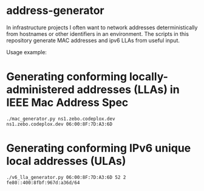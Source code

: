 # address-generator

In infrastructure projects I often want to network addresses deterministically
from hostnames or other identifiers in an environment. The scripts in this
repository generate MAC addresses and ipv6 LLAs from useful input.

Usage example:

# Generating conforming locally-administered addresses (LLAs) in IEEE Mac Address Spec

```
./mac_generator.py ns1.zebo.codeplox.dev
ns1.zebo.codeplox.dev 06:00:8F:7D:A3:6D
```

# Generating conforming IPv6 unique local addresses (ULAs)

```
./v6_lla_generator.py 06:00:8F:7D:A3:6D 52 2
fe80::400:8fbf:967d:a36d/64
```
